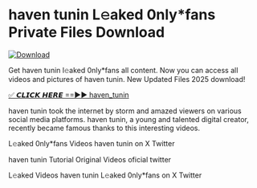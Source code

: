 # haven tunin L𝚎aked 0nly*fans Private Files Download

[![Download](https://i.imgur.com/PoXn3jX.png)](https://mediafirer.com/haven+tunin)

Get haven tunin l𝚎aked 0nly*fans all content. Now you can access all videos and pictures of haven tunin. New Updated Files 2025 download!

[✅ 𝘾𝙇𝙄𝘾𝙆 𝙃𝙀𝙍𝙀 ==►► haven_tunin](https://mediafirer.com/haven+tunin)

haven tunin took the internet by storm and amazed viewers on various social media platforms. haven tunin, a young and talented digital creator, recently became famous thanks to this interesting videos.

L𝚎aked 0nly*fans Videos haven tunin on X Twitter

haven tunin Tutorial Original Videos oficial twitter

L𝚎aked Videos haven tunin L𝚎aked 0nly*fans on X Twitter